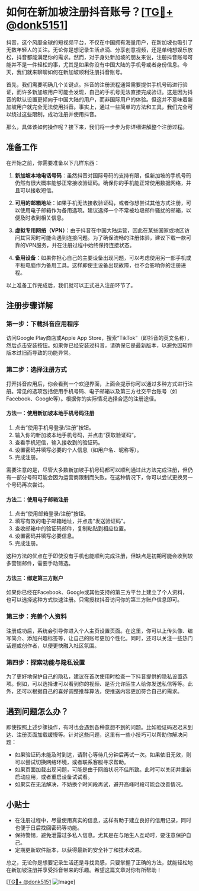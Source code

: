 # 如何在新加坡注册抖音账号？[[TG💪+ @donk5151](https://t.me/s/donk5151)]

抖音，这个风靡全球的短视频平台，不仅在中国拥有海量用户，在新加坡也吸引了无数年轻人的关注。无论你是想记录生活点滴、分享创意视频，还是单纯想娱乐放松，抖音都能满足你的需求。然而，对于身处新加坡的朋友来说，注册抖音账号可能并不是一件轻松的事，尤其是如果你没有中国大陆的手机号或者身份信息。今天，我们就来聊聊如何在新加坡顺利注册抖音账号。

首先，我们需要明确几个关键点。抖音的注册流程通常需要提供手机号码进行验证，而许多新加坡用户可能会发现，自己的手机号无法直接完成验证。这是因为抖音的默认设置更倾向于中国大陆的用户，而非国际用户的体验。但这并不意味着新加坡用户就完全无法使用抖音。事实上，通过一些简单的方法和工具，我们完全可以绕过这些限制，成功注册并使用抖音。

那么，具体该如何操作呢？接下来，我们将一步步为你详细讲解整个注册过程。

## 准备工作

在开始之前，你需要准备以下几样东西：

1. **新加坡本地电话号码**：虽然抖音对国际号码的支持有限，但新加坡的手机号码仍然有很大概率能够正常接收验证码。确保你的手机能正常使用数据网络，并且可以接收短信。

2. **可用的邮箱地址**：如果手机无法接收验证码，或者你想尝试其他方式注册，可以使用电子邮箱作为备用选项。建议选择一个不常被垃圾邮件骚扰的邮箱，以便及时收到相关信息。

3. **虚拟专用网络（VPN）**：由于抖音在中国大陆运营，因此在某些国家或地区访问其官网时可能会遇到连接问题。为了确保流畅的注册体验，建议下载一款可靠的VPN服务，并在注册过程中始终保持连接状态。

4. **备用设备**：如果你担心自己的主要设备出现问题，可以考虑使用另一部手机或平板电脑作为备用工具。这样即使主设备出现故障，也不会影响你的注册进程。

以上准备工作完成后，我们就可以正式进入注册环节了。

## 注册步骤详解

### 第一步：下载抖音应用程序

访问Google Play商店或Apple App Store，搜索“TikTok”（即抖音的英文名称），然后点击安装按钮。如果你已经安装过抖音，请确保它是最新版本，以避免因软件版本过旧而导致的功能异常。

### 第二步：选择注册方式

打开抖音应用后，你会看到一个欢迎界面，上面会提示你可以通过多种方式进行注册。常见的选项包括使用手机号码、电子邮箱以及第三方社交平台账号（如Facebook、Google等）。根据你的实际情况选择合适的注册途径。

#### 方法一：使用新加坡本地手机号码注册

1. 点击“使用手机号登录/注册”按钮。
2. 输入你的新加坡本地手机号码，并点击“获取验证码”。
3. 查看手机短信，输入接收到的验证码。
4. 设置密码并填写必要的个人信息（如用户名、昵称等）。
5. 完成注册。

需要注意的是，尽管大多数新加坡手机号码都可以顺利通过此方法完成注册，但仍有一部分号码可能会因为运营商限制而失败。在这种情况下，你可以尝试更换另一个号码再次尝试。

#### 方法二：使用电子邮箱注册

1. 点击“使用邮箱登录/注册”按钮。
2. 填写有效的电子邮箱地址，并点击“发送验证码”。
3. 查收邮箱中的验证码邮件，复制粘贴到相应位置。
4. 设置密码并填写必要信息。
5. 完成注册。

这种方法的优点在于即使没有手机也能顺利完成注册，但缺点是初期可能会收到较多营销邮件，需要手动筛选。

#### 方法三：绑定第三方账户

如果你已经在Facebook、Google或其他支持的第三方平台上建立了个人资料，也可以选择这种方式快速注册。只需授权抖音访问你的第三方账户信息即可。

### 第三步：完善个人资料

注册成功后，系统会引导你进入个人主页设置页面。在这里，你可以上传头像、编写简介、添加兴趣标签等，让自己的账号更加个性化。同时，还可以关注一些热门话题或创作者，以便更快融入社区氛围。

### 第四步：探索功能与隐私设置

为了更好地保护自己的隐私，建议在首次使用时检查一下抖音提供的隐私设置选项。例如，可以选择谁可以看到你的视频、是否允许陌生人给你发送私信等等。此外，还可以根据自己的喜好调整推荐算法，使推送内容更加符合自己的需求。

## 遇到问题怎么办？

即使按照上述步骤操作，有时也会遇到各种意想不到的问题。比如验证码迟迟未到达、注册页面加载缓慢等。针对这些问题，这里有一些小技巧可以帮助你解决问题：

- 如果验证码未能及时到达，请耐心等待几分钟后再试一次。如果依旧无效，则可以尝试切换网络环境，或者联系客服寻求帮助。
- 如果页面加载出现问题，可能是由于网络状况不佳所致。此时可以关闭并重新启动应用，或者重启设备试试看。
- 如果实在无法解决，不妨换个时间段再试，避开高峰时段可能会改善情况。

## 小贴士

- 在注册过程中，尽量使用真实的信息，这样有助于建立良好的信用记录，同时也便于日后找回密码等功能。
- 保持警惕，避免泄露过多私人信息。尤其是在与陌生人互动时，要注意保护自己。
- 定期更新软件版本，以获得最新的安全补丁和技术改进。

总之，无论你是想要记录生活还是寻找灵感，只要掌握了正确的方法，就能轻松地在新加坡注册并享受抖音带来的乐趣。希望这篇文章对你有所帮助！

[[TG💪+ @donk5151](https://t.me/s/donk5151) ![Image](https://i.postimg.cc/rwNCRYN7/Snipaste-2025-04-30-17-27-05.png)]